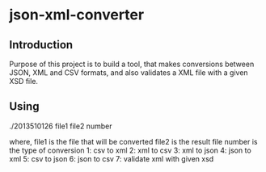 # json-xml-converter

## Introduction
Purpose of this project is to build a tool, that makes conversions between JSON, XML and CSV formats, and also validates a XML file with a given XSD file.

## Using

./2013510126 file1 file2 number

where,
file1 is the file that will be converted
file2 is the result file
number is the type of conversion
1: csv to xml
2: xml to csv
3: xml to json
4: json to xml
5: csv to json
6: json to csv
7: validate xml with given xsd
